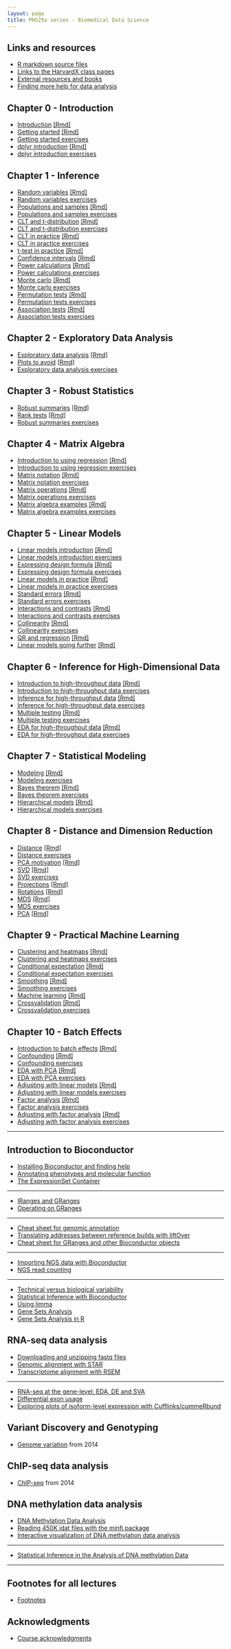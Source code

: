 ```yaml
---
layout: page
title: PH525x series - Biomedical Data Science
---
```


## Links and resources

- [R markdown source files](http://github.com/genomicsclass/labs)
- [Links to the HarvardX class pages](pages/classes.html)
- [External resources and books](pages/resources.html)
- [Finding more help for data analysis](pages/more_help.html)


## Chapter 0 - Introduction
- [Introduction](pages/intro.html)  [[Rmd]](https://github.com/genomicsclass/labs/blob/master/intro/introduction.Rmd)
- [Getting started](pages/intro.html)  [[Rmd]](https://github.com/genomicsclass/labs/blob/master/intro/getting_started.Rmd)
- [Getting started exercises](pages/intro_exercises.html)
- [dplyr introduction](pages/intro.html)  [[Rmd]](https://github.com/genomicsclass/labs/blob/master/intro/dplyr_intro.Rmd)
- [dplyr introduction exercises](pages/intro_exercises.html)

## Chapter 1 - Inference
- [Random variables](pages/inference.html)  [[Rmd]](https://github.com/genomicsclass/labs/blob/master/inference/random_variables.Rmd)
- [Random variables exercises](pages/inference_exercises.html)
- [Populations and samples](pages/inference.html)  [[Rmd]](https://github.com/genomicsclass/labs/blob/master/inference/populations_and_samples.Rmd)
- [Populations and samples exercises](pages/inference_exercises.html)
- [CLT and t-distribution](pages/inference.html)  [[Rmd]](https://github.com/genomicsclass/labs/blob/master/inference/clt_and_t-distribution.Rmd)
- [CLT and t-distribution exercises](pages/inference_exercises.html)
- [CLT in practice](pages/inference.html)  [[Rmd]](https://github.com/genomicsclass/labs/blob/master/inference/clt_in_practice.Rmd)
- [CLT in practice exercises](pages/inference_exercises.html)
- [t-test in practice](pages/inference.html)  [[Rmd]](https://github.com/genomicsclass/labs/blob/master/inference/t-tests_in_practice.Rmd)
- [Confidence intervals](pages/inference.html)  [[Rmd]](https://github.com/genomicsclass/labs/blob/master/inference/confidence_intervals.Rmd)
- [Power calculations](pages/inference.html)  [[Rmd]](https://github.com/genomicsclass/labs/blob/master/inference/power_calculations.Rmd)
- [Power calculations exercises](pages/inference_exercises.html)
- [Monte carlo](pages/inference.html)  [[Rmd]](https://github.com/genomicsclass/labs/blob/master/inference/monte_carlo.Rmd)
- [Monte carlo exercises](pages/inference_exercises.html)
- [Permutation tests](pages/inference.html)  [[Rmd]](https://github.com/genomicsclass/labs/blob/master/inference/permutation_tests.Rmd)
- [Permutation tests exercises](pages/inference_exercises.html)
- [Association tests](pages/inference.html)  [[Rmd]](https://github.com/genomicsclass/labs/blob/master/inference/association_tests.Rmd)
- [Association tests exercises](pages/inference_exercises.html)

## Chapter 2 - Exploratory Data Analysis
- [Exploratory data analysis](pages/eda.html)  [[Rmd]](https://github.com/genomicsclass/labs/blob/master/eda/exploratory_data_analysis.Rmd)
- [Plots to avoid](pages/eda.html)  [[Rmd]](https://github.com/genomicsclass/labs/blob/master/eda/plots_to_avoid.Rmd)
- [Exploratory data analysis exercises](pages/eda_exercises.html)

## Chapter 3 - Robust Statistics
- [Robust summaries](pages/robust.html)  [[Rmd]](https://github.com/genomicsclass/labs/blob/master/robust/robust_summaries.Rmd)
- [Rank tests](pages/robust.html)  [[Rmd]](https://github.com/genomicsclass/labs/blob/master/robust/ranktest.Rmd)
- [Robust summaries exercises](pages/robust_exercises.html)

## Chapter 4 - Matrix Algebra
- [Introduction to using regression](pages/matrixalg.html)  [[Rmd]](https://github.com/genomicsclass/labs/blob/master/matrixalg/intro_using_regression.Rmd)
- [Introduction to using regression exercises](pages/matrixalg_exercises.html)
- [Matrix notation](pages/matrixalg.html)  [[Rmd]](https://github.com/genomicsclass/labs/blob/master/matrixalg/matrix_notation.Rmd)
- [Matrix notation exercises](pages/matrixalg_exercises.html)
- [Matrix operations](pages/matrixalg.html)  [[Rmd]](https://github.com/genomicsclass/labs/blob/master/matrixalg/matrix_operations.Rmd)
- [Matrix operations exercises](pages/matrixalg_exercises.html)
- [Matrix algebra examples](pages/matrixalg.html)  [[Rmd]](https://github.com/genomicsclass/labs/blob/master/matrixalg/matrix_algebra_examples.Rmd)
- [Matrix algebra examples exercises](pages/matrixalg_exercises.html)

## Chapter 5 - Linear Models
- [Linear models introduction](pages/linear.html)  [[Rmd]](https://github.com/genomicsclass/labs/blob/master/linear/linear_models_intro.Rmd)
- [Linear models introduction exercises](pages/linear_exercises.html)
- [Expressing design formula](pages/linear.html)  [[Rmd]](https://github.com/genomicsclass/labs/blob/master/linear/expressing_design_formula.Rmd)
- [Expressing design formula exercises](pages/linear_exercises.html)
- [Linear models in practice](pages/linear.html)  [[Rmd]](https://github.com/genomicsclass/labs/blob/master/linear/linear_models_in_practice.Rmd)
- [Linear models in practice exercises](pages/linear_exercises.html)
- [Standard errors](pages/linear.html)  [[Rmd]](https://github.com/genomicsclass/labs/blob/master/linear/standard_errors.Rmd)
- [Standard errors exercises](pages/linear_exercises.html)
- [Interactions and contrasts](pages/linear.html)  [[Rmd]](https://github.com/genomicsclass/labs/blob/master/linear/interactions_and_contrasts.Rmd)
- [Interactions and contrasts exercises](pages/linear_exercises.html)
- [Collinearity](pages/linear.html)  [[Rmd]](https://github.com/genomicsclass/labs/blob/master/linear/collinearity.Rmd)
- [Collinearity exercises](pages/linear_exercises.html)
- [QR and regression](pages/linear.html)  [[Rmd]](https://github.com/genomicsclass/labs/blob/master/linear/qr_and_regression.Rmd)
- [Linear models going further](pages/linear.html)  [[Rmd]](https://github.com/genomicsclass/labs/blob/master/linear/linear_models_going_further.Rmd)

## Chapter 6 - Inference for High-Dimensional Data
- [Introduction to high-throughput data](pages/advinference.html)  [[Rmd]](https://github.com/genomicsclass/labs/blob/master/advinference/intro_to_highthroughput_data.Rmd)
- [Introduction to high-throughput data exercises](pages/advinference_exercises.html)
- [Inference for high-throughput data](pages/advinference.html)  [[Rmd]](https://github.com/genomicsclass/labs/blob/master/advinference/inference_for_highthroughput.Rmd)
- [Inference for high-throughput data exercises](pages/advinference_exercises.html)
- [Multiple testing](pages/advinference.html)  [[Rmd]](https://github.com/genomicsclass/labs/blob/master/advinference/multiple_testing.Rmd)
- [Multiple testing exercises](pages/advinference_exercises.html)
- [EDA for high-throughput data](pages/advinference.html)  [[Rmd]](https://github.com/genomicsclass/labs/blob/master/advinference/eda_for_highthroughput.Rmd)
- [EDA for high-throughput data exercises](pages/advinference_exercises.html)

## Chapter 7 - Statistical Modeling
- [Modeling](pages/modeling.html)  [[Rmd]](https://github.com/genomicsclass/labs/blob/master/modeling/modeling.Rmd)
- [Modeling exercises](pages/modeling_exercises.html)
- [Bayes theorem](pages/modeling.html)  [[Rmd]](https://github.com/genomicsclass/labs/blob/master/modeling/bayes.Rmd)
- [Bayes theorem exercises](pages/modeling_exercises.html)
- [Hierarchical models](pages/modeling.html)  [[Rmd]](https://github.com/genomicsclass/labs/blob/master/modeling/hierarchical_models.Rmd)
- [Hierarchical models exercises](pages/modeling_exercises.html)

## Chapter 8 - Distance and Dimension Reduction
- [Distance](pages/highdim.html)  [[Rmd]](https://github.com/genomicsclass/labs/blob/master/highdim/distance.Rmd)
- [Distance exercises](pages/highdim_exercises.html)
- [PCA motivation](pages/highdim.html)  [[Rmd]](https://github.com/genomicsclass/labs/blob/master/highdim/pca_motivation.Rmd)
- [SVD](pages/highdim.html)  [[Rmd]](https://github.com/genomicsclass/labs/blob/master/highdim/svd.Rmd)
- [SVD exercises](pages/highdim_exercises.html)
- [Projections](pages/highdim.html)  [[Rmd]](https://github.com/genomicsclass/labs/blob/master/highdim/projections.Rmd)
- [Rotations](pages/highdim.html)  [[Rmd]](https://github.com/genomicsclass/labs/blob/master/highdim/rotations.Rmd)
- [MDS](pages/highdim.html)  [[Rmd]](https://github.com/genomicsclass/labs/blob/master/highdim/mds.Rmd)
- [MDS exercises](pages/highdim_exercises.html)
- [PCA](pages/highdim.html)  [[Rmd]](https://github.com/genomicsclass/labs/blob/master/highdim/PCA.Rmd)

## Chapter 9 - Practical Machine Learning
- [Clustering and heatmaps](pages/ml.html)  [[Rmd]](https://github.com/genomicsclass/labs/blob/master/ml/clustering_and_heatmaps.Rmd)
- [Clustering and heatmaps exercises](pages/ml_exercises.html)
- [Conditional expectation](pages/ml.html)  [[Rmd]](https://github.com/genomicsclass/labs/blob/master/ml/conditional_expectation.Rmd)
- [Conditional expectation exercises](pages/ml_exercises.html)
- [Smoothing](pages/ml.html)  [[Rmd]](https://github.com/genomicsclass/labs/blob/master/ml/smoothing.Rmd)
- [Smoothing exercises](pages/ml_exercises.html)
- [Machine learning](pages/ml.html)  [[Rmd]](https://github.com/genomicsclass/labs/blob/master/ml/machine_learning.Rmd)
- [Crossvalidation](pages/ml.html)  [[Rmd]](https://github.com/genomicsclass/labs/blob/master/ml/crossvalidation.Rmd)
- [Crossvalidation exercises](pages/ml_exercises.html)

## Chapter 10 - Batch Effects
- [Introduction to batch effects](pages/batch.html)  [[Rmd]](https://github.com/genomicsclass/labs/blob/master/batch/intro_to_batch_effects.Rmd)
- [Confounding](pages/batch.html)  [[Rmd]](https://github.com/genomicsclass/labs/blob/master/batch/confounding.Rmd)
- [Confounding exercises](pages/batch_exercises.html)
- [EDA with PCA](pages/batch.html)  [[Rmd]](https://github.com/genomicsclass/labs/blob/master/batch/eda_with_pca.Rmd)
- [EDA with PCA exercises](pages/batch_exercises.html)
- [Adjusting with linear models](pages/batch.html)  [[Rmd]](https://github.com/genomicsclass/labs/blob/master/batch/adjusting_with_linear_models.Rmd)
- [Adjusting with linear models exercises](pages/batch_exercises.html)
- [Factor analysis](pages/batch.html)  [[Rmd]](https://github.com/genomicsclass/labs/blob/master/batch/factor_analysis.Rmd)
- [Factor analysis exercises](pages/batch_exercises.html)
- [Adjusting with factor analysis](pages/batch.html)  [[Rmd]](https://github.com/genomicsclass/labs/blob/master/batch/adjusting_with_factor_analysis.Rmd)
- [Adjusting with factor analysis exercises](pages/batch_exercises.html)
---


## Introduction to Bioconductor

- [Installing Bioconductor and finding help](pages/installing_Bioconductor_finding_help.html)
- [Annotating phenotypes and molecular function](pages/annoPhen.html)
- [The ExpressionSet Container](pages/eset.html)

---

- [IRanges and GRanges](pages/iranges_granges.html)
- [Operating on GRanges](pages/operateGRanges.html)

---

- [Cheat sheet for genomic annotation](pages/annoCheat.html)
- [Translating addresses between reference builds with liftOver](pages/anno4liftover.html)
- [Cheat sheet for GRanges and other Bioconductor objects](https://github.com/mikelove/bioc-refcard/blob/master/README.Rmd)

---

- [Importing NGS data with Bioconductor](pages/import_NGS.html)
- [NGS read counting](pages/read_counting.html)

---

- [Technical versus biological variability](pages/biological_versus_technical_var.html)
- [Statistical Inference with Bioconductor](pages/inference_with_bioc.html)
- [Using limma](pages/using_limma.html)
- [Gene Sets Analysis](pages/gene_set_analysis.html)
- [Gene Sets Analysis in R](pages/gene_set_analysis_in_R.html)


<!--

new ones:
- [Computing with chromosomes and variants](pages/chromComp.html)

old ones:
- [Reading microarray data](pages/reading_microarray_data.html)
- [Downloading data from GEO using GEOquery](pages/GEOquery.html)
- [Background](pages/background.html)
- [Normalization](pages/normalization.html)
- [SVA, ComBat, PCA and SVD](pages/svacombat.html)
- [Basic inference for microarray](pages/basic_inference_microarray.html)
- [EDA plots for microarray](pages/EDA_plots_for_microarray.html)
- [EDA plots for next generation sequencing](pages/EDA_plots_for_NGS.html)
- [Visualizing NGS data](pages/visualizing_NGS.html)
- [Mapping features to genes](pages/mapping_features.html)
- [Gene set analysis lecture](pages/gsa.html)
- [Gene set testing in R](pages/gene_set_testing.html)

-->

## RNA-seq data analysis

- [Downloading and unzipping fastq files](https://github.com/genomicsclass/labs/blob/master/course5/fastq.md)
- [Genomic alignment with STAR](https://github.com/genomicsclass/labs/blob/master/course5/genome_align_STAR.md)
- [Transcriptome alignment with RSEM](https://github.com/genomicsclass/labs/blob/master/course5/trancsript_align_RSEM.md)

---

- [RNA-seq at the gene-level: EDA, DE and SVA](pages/rnaseq_gene_level.html)
- [Differential exon usage](pages/rnaseq_exon_usage.html)
- [Exploring plots of isoform-level expression with Cufflinks/cummeRbund](pages/rnaseq_isoform_cummerbund.html)

## Variant Discovery and Genotyping

- [Genome variation](pages/SNP.html) from 2014

## ChIP-seq data analysis

- [ChIP-seq](pages/ChIPseq.html) from 2014

## DNA methylation data analysis

- [DNA Methylation Data Analysis](pages/methylation.html)
- [Reading 450K idat files with the minfi package](pages/minfi.html)
- [Interactive visualization of DNA methylation data analysis](pages/epiviz.html)
 
 ---
 
 - [Statistical Inference in the Analysis of DNA methylation Data](pages/inference_for_DNAmeth.html)

---

## Footnotes for all lectures

- [Footnotes](pages/footnotes.html)

## Acknowledgments

- [Course acknowledgments](pages/acknowledgments.html)

